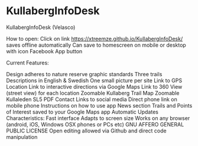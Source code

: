 # KullabergInfoDesk

KullabergInfoDesk (Velasco)

How to open​:
Click on link https://xtreemze.github.io/KullabergInfoDesk/ saves offline automatically
Can save to homescreen on mobile or desktop with icon
​Facebook App button

Current Features:

Design adheres to nature reserve graphic standards
Three trails
Descriptions in English & Swedish
One small picture per site
Link to GPS Location
Link to interactive directions via Google Maps
Link to 360 View (street view) for each location
Zoomable Kullaberg Trail Map
Zoomable Kullaleden SL5 PDF
Contact Links to social media
Direct phone link on mobile phone
Instructions on how to use app
News section
Trails and Points of Interest saved to your Google Maps app
Automatic Updates
Characteristics:
Fast interface
Adapts to screen size
Works on any browser (android, iOS, Windows OSX phones or PCs etc)
GNU AFFERO GENERAL PUBLIC LICENSE
Open editing allowed via Github and direct code manipulation
